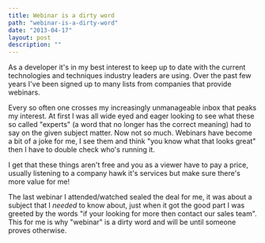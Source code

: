 ```yaml
---
title: Webinar is a dirty word
path: "webinar-is-a-dirty-word"
date: "2013-04-17"
layout: post
description: ""
---
```

As a developer it's in my best interest to keep up to date with the current technologies and techniques industry leaders are using. Over the past few years I've been signed up to many lists from companies that provide webinars.

Every so often one crosses my increasingly unmanageable inbox that peaks my interest. At first I was all wide eyed and eager looking to see what these so called "experts" (a word that no longer has the correct meaning) had to say on the given subject matter. Now not so much. Webinars have become a bit of a joke for me, I see them and think "you know what that looks great" then I have to double check who's running it.

I get that these things aren't free and you as a viewer have to pay a price, usually listening to a company hawk it's services but make sure there's more value for me!

The last webinar I attended/watched sealed the deal for me, it was about a subject that I *needed* to know about, just when it got the good part I was greeted by the words "if your looking for more then contact our sales team". This for me is why "webinar" is a dirty word and will be until someone proves otherwise.

